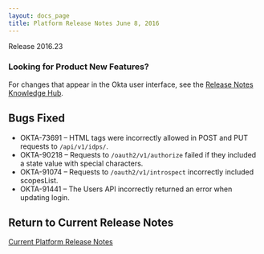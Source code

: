 ```yaml
---
layout: docs_page
title: Platform Release Notes June 8, 2016
---
```


Release 2016.23

### Looking for Product New Features?

For changes that appear in the Okta user interface, see the [Release Notes Knowledge Hub](https://support.okta.com/help/articles/Knowledge_Article/Release-Notes-Knowledge-Hub).

## Bugs Fixed

* OKTA-73691 – HTML tags were incorrectly allowed in POST and PUT requests to `/api/v1/idps/`.
* OKTA-90218 – Requests to `/oauth2/v1/authorize` failed if they included a state value with special characters.
* OKTA-91074 – Requests to `/oauth2/v1/introspect` incorrectly included scopesList.
* OKTA-91441 – The Users API incorrectly returned an error when updating login. 

## Return to Current Release Notes

[Current Platform Release Notes](platform-release-notes.html)

